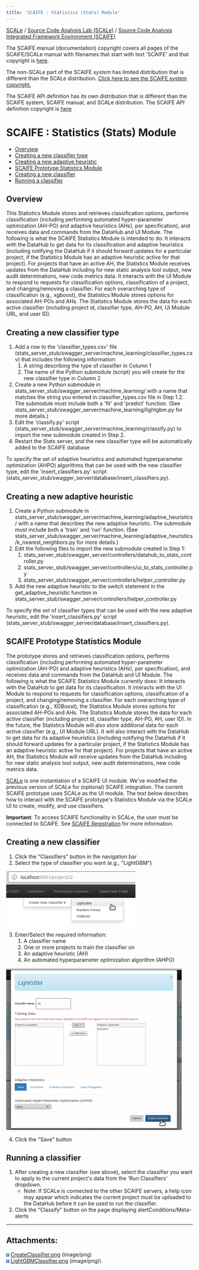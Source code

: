```yaml
---
title: 'SCAIFE : Statistics (Stats) Module'
---
```


[SCALe](index.md) / [Source Code Analysis Lab (SCALe)](Welcome.md) / [Source Code Analysis Integrated Framework Environment (SCAIFE)](SCAIFE-Welcome.md)
<!-- <legal> -->
<!-- SCAIFE System version 1.2.2 -->
<!--  -->
<!-- Copyright 2020 Carnegie Mellon University. -->
<!--  -->
<!-- NO WARRANTY. THIS CARNEGIE MELLON UNIVERSITY AND SOFTWARE ENGINEERING -->
<!-- INSTITUTE MATERIAL IS FURNISHED ON AN "AS-IS" BASIS. CARNEGIE MELLON -->
<!-- UNIVERSITY MAKES NO WARRANTIES OF ANY KIND, EITHER EXPRESSED OR -->
<!-- IMPLIED, AS TO ANY MATTER INCLUDING, BUT NOT LIMITED TO, WARRANTY OF -->
<!-- FITNESS FOR PURPOSE OR MERCHANTABILITY, EXCLUSIVITY, OR RESULTS -->
<!-- OBTAINED FROM USE OF THE MATERIAL. CARNEGIE MELLON UNIVERSITY DOES NOT -->
<!-- MAKE ANY WARRANTY OF ANY KIND WITH RESPECT TO FREEDOM FROM PATENT, -->
<!-- TRADEMARK, OR COPYRIGHT INFRINGEMENT. -->
<!--  -->
<!-- [DISTRIBUTION STATEMENT F] Further dissemination only as directed by -->
<!-- OSD/ASD R&E (determination date: 2019-12-11) or higher DoD authority. -->
<!--  -->
<!-- Notice to DoD Subcontractors: This document may contain Covered -->
<!-- Defense Information (CDI).  Handling of this information is subject to -->
<!-- the controls identified in DFARS 252.204-7012 – SAFEGUARDING COVERED -->
<!-- DEFENSE INFORMATION AND CYBER INCIDENT REPORTING -->
<!--  -->
<!-- This Software includes and/or makes use of Third-Party Software -->
<!-- subject to its own license. -->
<!--  -->
<!-- This material includes field names used in the Software Assurance -->
<!-- Marketplace (SWAMP), a service that provides continuous software -->
<!-- assurance capabilities to developers and researchers at -->
<!-- https://www.mir-swamp.org/#.  Copyright © 2012-2020 The Morgridge -->
<!-- Institute for Research, Inc. All rights reserved.” -->
<!--  -->
<!-- This material includes field names used in the Software Assurance Tool -->
<!-- (SwAT), a tool that is used by analysts to analyze static analysis -->
<!-- alerts from multiple static analysis -->
<!-- tools. https://www.cerdec.army.mil/ Combat Capabilities Development -->
<!-- Command (CCDC) C5ISR Center. All rights reserved. -->
<!--  -->
<!-- DM19-1273 -->
<!-- </legal> -->

The SCAIFE manual (documentation) copyright covers all pages of the SCAIFE/SCALe manual with filenames that start with text 'SCAIFE' and that copyright is [here](SCAIFE-MANUAL-copyright.md).

The non-SCALe part of the SCAIFE _system_ has limited distribution that is different than the SCALe distribution. [Click here to see the SCAIFE system copyright.](SCAIFE-SYSTEM-copyright.md)

The SCAIFE API definition has its own distribution that is different than the SCAIFE system, SCAIFE manual, and SCALe distribution. The SCAIFE _API_ definition copyright is [here](SCAIFE-API-copyright.md)

SCAIFE : Statistics (Stats) Module
=====================

-   [Overview](#overview)
-   [Creating a new classifier type](#creating-a-new-classifier-type)
-   [Creating a new adaptive heuristic](#creating-a-new-adaptive-heuristic)
-   [SCAIFE Prototype Statistics Module](#scaife-prototype-statistics-module)
-   [Creating a new classifier](#creating-a-new-classifier)
-   [Running a classifier](#running-a-classifier)

Overview
--------

This Statistics Module stores and retrieves classification options, performs classification
(including performing automated hyper-parameter optimization (AH-PO) and adaptive heuristics (AHs),
per specification), and receives data and commands from the DataHub and UI Module.
The following is what the SCAIFE Statistics Module is intended to do:
It interacts with the DataHub to get data for its classification and adaptive heuristics
(including notifying the DataHub if it should forward updates for a particular project,
if the Statistics Module has an adaptive heuristic active for that project).
For projects that have an active AH, the Statistics Module receives updates from the DataHub
including for new static analysis tool output, new audit determinations, new code metrics data.
It interacts with the UI Module to respond to requests for classification options, classification
of a project, and changing/removing a classifier. For each overarching type of classification
(e.g., xgboost), the Statistics Module stores options for associated AH-POs and AHs.
The Statistics Module stores the data for each active classifier (including project id,
classifier type, AH-PO, AH, UI Module URL, and user ID).


Creating a new classifier type
------------------------------

1. Add a row to the 'classifier_types.csv' file (stats_server_stub/swagger_server/machine_learning/classifier_types.csv) that includes the following information:
    1. A string describing the type of classifier in Column 1
    2. The name of the Python submodule (script) you will create for the new classifier type in Column 2
2. Create a new Python submodule in stats_server_stub/swagger_server/machine_learning/ with a name that matches the string you entered in classifier_types.csv file in Step 1.2.  The submodule must include both a 'fit' and 'predict' function.  (See stats_server_stub/swagger_server/machine_learning/lightgbm.py for more details.)
3. Edit the 'classify.py' script (stats_server_stub/swagger_server/machine_learning/classify.py) to import the new submodule created in Step 2.
4. Restart the Stats server, and the new classifier type will be automatically added to the SCAIFE database

To specify the set of adaptive heuristics and automated hyperparameter optimization (AHPO) algorithms that can be used with the new classifier type, edit the 'insert_classifiers.py' script (stats_server_stub/swagger_server/database/insert_classifiers.py).

Creating a new adaptive heuristic
---------------------------------
1. Create a Python submodule in stats_server_stub/swagger_server/machine_learning/adaptive_heuristics/ with a name that describes the new adaptive heuristic.  The submodule must include both a 'train' and 'run' function.  (See stats_server_stub/swagger_server/machine_learning/adaptive_heuristics/k_nearest_neighbors.py for more details.)
2. Edit the following files to import the new submodule created in Step 1:
    1. stats_server_stub/swagger_server/controllers/datahub_to_stats_controller.py
    2. stats_server_stub/swagger_server/controllers/ui_to_stats_controller.py
    3. stats_server_stub/swagger_server/controllers/helper_controller.py
3. Add the new adaptive heuristic to the switch statement in the get_adaptive_heuristic function in stats_server_stub/swagger_server/controllers/helper_controller.py

To specify the set of classifier types that can be used with the new adaptive heuristic, edit the 'insert_classifiers.py' script (stats_server_stub/swagger_server/database/insert_classifiers.py).

SCAIFE Prototype Statistics Module
----------------------------------

The prototype stores and retrieves classification options, performs classification
(including performing automated hyper-parameter optimization (AH-PO) and adaptive heuristics (AHs),
per specification), and receives data and commands from the DataHub and UI Module.
The following is what the SCAIFE Statistics Module currently does:
It interacts with the DataHub to get data for its classification.
It interacts with the UI Module to respond to requests for classification options, classification
of a project, and changing/removing a classifier. For each overarching type of classification
(e.g., XGBoost), the Statistics Module stores options for associated AH-POs and AHs.
The Statistics Module stores the data for each active classifier (including project id,
classifier type, AH-PO, AH, user ID).
In the future, the Statistics Module will also store additional data for each active classifier (e.g., UI Module URL).
It will also interact with the DataHub to get data for its adaptive heuristics
(including notifying the DataHub if it should forward updates for a particular project,
if the Statistics Module has an adaptive heuristic active for that project).
For projects that have an active AH, the Statistics Module will receive updates from the DataHub
including for new static analysis tool output, new audit determinations, new code metrics data.

[SCALe](Welcome.md) is one instantiation of a SCAIFE UI module. We've modified the previous version of SCALe for (optional) SCAIFE integration. The current SCAIFE prototype uses SCALe as the UI module.
The text below describes how to interact with the SCAIFE prototype's Statistics Module via the SCALe UI to create, modify, and use classifiers.

**Important**: To access SCAIFE functionality in SCALe, the user must be connected to SCAIFE.  See [SCAIFE Registration](SCAIFE-Registration.md) for more information.

Creating a new classifier
-------------------------

1. Click the "Classifiers" button in the navigation bar
2. Select the type of classifier you want (e.g., "LightGBM")

![](attachments/CreateClassifier.png)

3. Enter/Select the required information:
   1. A classifier name
   2. One or more projects to train the classifier on
   3. An adaptive heuristic (AH)
   4. An automated hyperparameter optimization algorithm (AHPO)

![](attachments/LightGBMClassifier.png)

4. Click the "Save" button


Running a classifier
--------------------

1. After creating a new classifier (see above), select the classifier you want to apply to the current project's data
   from the 'Run Classifiers' dropdown.
   * Note: If SCALe is connected to the other SCAIFE servers, a help icon may appear which indicates the current project
   must be uploaded to the DataHub before it can be used to run the classifier.
2. Click the "Classify" button on the page displaying alertConditions/Meta-alerts

------------------------------------------------------------------------

Attachments:
------------

![](images/icons/bullet_blue.gif)
[CreateClassifier.png](attachments/CreateClassifier.png) (image/png)\
![](images/icons/bullet_blue.gif)
[LightGBMClassifier.png](attachments/LightGBMClassifier.png) (image/png)\

